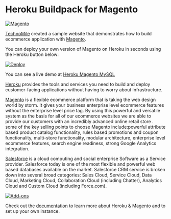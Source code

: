 # Heroku Buildpack for Magento

[![Magento](http://www.technomile.com/wp-content/uploads/2015/04/heroku_magento1.jpg)](http://www.technomile.com/capabilities/application-development/heroku/magento-2)

[TechnoMile](http://www.technomile.com) created a sample website that demonstrates how to build ecommerce application with [Magento](http://www.magento.com).

You can deploy your own version of Magento on Heroku in seconds using the Heroku button below:

[![Deploy](https://www.herokucdn.com/deploy/button.png)](https://heroku.com/deploy?template=https://github.com/technomile/Heroku-Magento)

You can see a live demo at [Heroku Magento MySQL](http://heroku-magento-salesforce.herokuapp.com/)

[Heroku](http://www.heroku.com) provides the tools and services you need to build and deploy customer-facing applications without having to worry about infrastructure.

[Magento](http://www.magento.com) is a flexible ecommerce platform that is taking the web design world by storm. It gives your business enterprise level ecommerce features without the enterprise level price tag. By using this powerful and versatile system as the basis for all of our ecommerce websites we are able to provide our customers with an incredibly advanced online retail store . some of the key selling points to choose Magento include:powerful attribute based product catalog functionality, rules based promotions and coupon functionality, multi-store functionality, modular architecture, enterprise level ecommerce features, search engine readiness, strong Google Analytics integration.

[Salesforce](http://www.salesforce.com) is a cloud computing and social enterprise Software as a Service provider. Salesforce today is one of the most flexible and powerful web based databases available on the market. Salesforce CRM service is broken down into several broad categories: Sales Cloud, Service Cloud, Data Cloud, Marketing Cloud, Collaboration Cloud (including Chatter), Analytics Cloud and Custom Cloud (including Force.com).

[![Add-ons](http://www.technomile.com/wp-content/uploads/2015/03/feature.jpg)](http://www.technomile.com/capabilities/application-development/heroku/magento-2)

Check out the [documentation](http://technomile-buildpack.herokuapp.com/Magento/) to learn more about Heroku & Magento and to set up your own instance.
